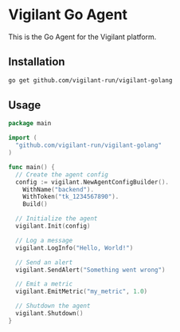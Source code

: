 # Vigilant Go Agent

This is the Go Agent for the Vigilant platform.

## Installation

```bash
go get github.com/vigilant-run/vigilant-golang
```

## Usage

```go
package main

import (
  "github.com/vigilant-run/vigilant-golang"
)

func main() {
  // Create the agent config
  config := vigilant.NewAgentConfigBuilder().
    WithName("backend").
    WithToken("tk_1234567890").
    Build()

  // Initialize the agent
  vigilant.Init(config)

  // Log a message
  vigilant.LogInfo("Hello, World!")

  // Send an alert
  vigilant.SendAlert("Something went wrong")

  // Emit a metric
  vigilant.EmitMetric("my_metric", 1.0)

  // Shutdown the agent
  vigilant.Shutdown()
}
```